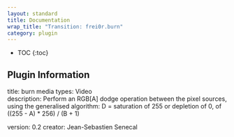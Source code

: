 ```yaml
---
layout: standard
title: Documentation
wrap_title: "Transition: frei0r.burn"
category: plugin
---
```

* TOC
{:toc}

## Plugin Information

title: burn
media types:
Video  
description: Perform an RGB[A] dodge operation between the pixel sources, using the generalised algorithm:
D = saturation of 255 or depletion of 0, of ((255 - A) * 256) / (B + 1)

version: 0.2
creator: Jean-Sebastien Senecal
